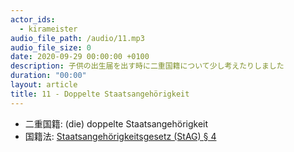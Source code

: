 ```yaml
---
actor_ids:
  - kirameister
audio_file_path: /audio/11.mp3
audio_file_size: 0
date: 2020-09-29 00:00:00 +0100
description: 子供の出生届を出す時に二重国籍について少し考えたりしました
duration: "00:00"
layout: article
title: 11 - Doppelte Staatsangehörigkeit
---
```


- 二重国籍: (die) doppelte Staatsangehörigkeit
- 国籍法: [Staatsangehörigkeitsgesetz (StAG) § 4](http://www.gesetze-im-internet.de/stag/__4.html)



